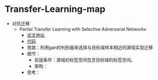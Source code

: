 # Transfer-Learning-map
- 对抗迁移
  - Partial Transfer Learning with Selective Adversarial Networks
    - [论文地址](http://ise.thss.tsinghua.edu.cn/~mlong/doc/selective-adversarial-networks-cvpr18.pdf)
    - [代码](https://github.com/thuml)
    - 思路：利用gan的判别器来选择与目标域样本相近的源域实现迁移
    - 细节：
      - 前提条件：源域的标签空间包含目标域的标签空间。
      - 架构：
    - 思考：
